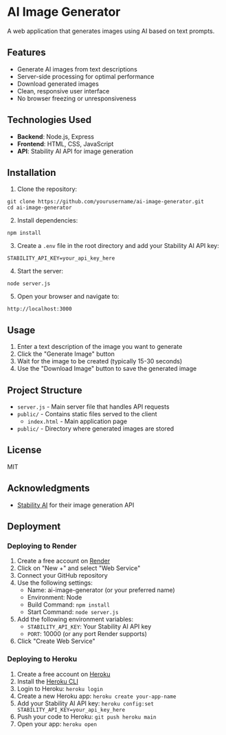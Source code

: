 # AI Image Generator

A web application that generates images using AI based on text prompts.

## Features

- Generate AI images from text descriptions
- Server-side processing for optimal performance
- Download generated images
- Clean, responsive user interface
- No browser freezing or unresponsiveness

## Technologies Used

- **Backend**: Node.js, Express
- **Frontend**: HTML, CSS, JavaScript
- **API**: Stability AI API for image generation

## Installation

1. Clone the repository:

```
git clone https://github.com/yourusername/ai-image-generator.git
cd ai-image-generator
```

2. Install dependencies:

```
npm install
```

3. Create a `.env` file in the root directory and add your Stability AI API key:

```
STABILITY_API_KEY=your_api_key_here
```

4. Start the server:

```
node server.js
```

5. Open your browser and navigate to:

```
http://localhost:3000
```

## Usage

1. Enter a text description of the image you want to generate
2. Click the "Generate Image" button
3. Wait for the image to be created (typically 15-30 seconds)
4. Use the "Download Image" button to save the generated image

## Project Structure

- `server.js` - Main server file that handles API requests
- `public/` - Contains static files served to the client
  - `index.html` - Main application page
- `public/` - Directory where generated images are stored

## License

MIT

## Acknowledgments

- [Stability AI](https://stability.ai/) for their image generation API

## Deployment

### Deploying to Render

1. Create a free account on [Render](https://render.com/)
2. Click on "New +" and select "Web Service"
3. Connect your GitHub repository
4. Use the following settings:
   - Name: ai-image-generator (or your preferred name)
   - Environment: Node
   - Build Command: `npm install`
   - Start Command: `node server.js`
5. Add the following environment variables:
   - `STABILITY_API_KEY`: Your Stability AI API key
   - `PORT`: 10000 (or any port Render supports)
6. Click "Create Web Service"

### Deploying to Heroku

1. Create a free account on [Heroku](https://www.heroku.com/)
2. Install the [Heroku CLI](https://devcenter.heroku.com/articles/heroku-cli)
3. Login to Heroku: `heroku login`
4. Create a new Heroku app: `heroku create your-app-name`
5. Add your Stability AI API key: `heroku config:set STABILITY_API_KEY=your_api_key_here`
6. Push your code to Heroku: `git push heroku main`
7. Open your app: `heroku open`
